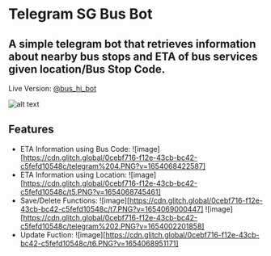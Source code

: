 # Telegram SG Bus Bot 
## A simple telegram bot that retrieves information about nearby bus stops and ETA of bus services given location/Bus Stop Code.

Live Version: [@bus_hi_bot](https://telegram.me/bus_hi_bot)

![alt text](https://cdn.glitch.global/0cebf716-f12e-43cb-bc42-c5fefd10548c/Screenshot%202022-03-09%20205859.png?v=1646830758373)

## Features

- ETA Information using Bus Code:
![image][https://cdn.glitch.global/0cebf716-f12e-43cb-bc42-c5fefd10548c/telegram%204.PNG?v=1654068422587]
- ETA Information using Location:
![image][https://cdn.glitch.global/0cebf716-f12e-43cb-bc42-c5fefd10548c/t5.PNG?v=1654068745461]
- Save/Delete Functions:
![image][https://cdn.glitch.global/0cebf716-f12e-43cb-bc42-c5fefd10548c/t7.PNG?v=1654069000447]
![image][https://cdn.glitch.global/0cebf716-f12e-43cb-bc42-c5fefd10548c/telegram%202.PNG?v=1654002201858]
- Update Fuction:
![image][https://cdn.glitch.global/0cebf716-f12e-43cb-bc42-c5fefd10548c/t6.PNG?v=1654068951171]

